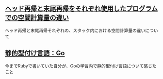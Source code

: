 ## [ヘッド再帰と末尾再帰をそれぞれ使用したプログラムでの空間計算量の違い](https://github.com/DaisukeKarasawa/important-code/tree/master/multiple)

ヘッド再帰と末尾再帰それぞれの、スタック内における空間計算量の違いについて

## [静的型付け言語：Go](https://github.com/DaisukeKarasawa/important-code/tree/master/pattern_issue)

今までRubyで書いていた自分が、Goの学習内で静的型付け言語について感じたこと
